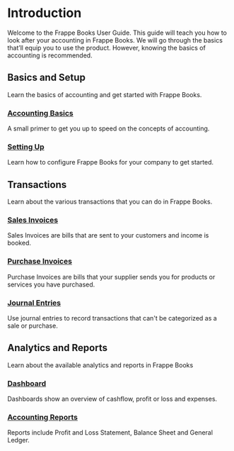 # Introduction

Welcome to the Frappe Books User Guide. This guide will teach you how to look
after your accounting in Frappe Books. We will go through the basics that’ll
equip you to use the product. However, knowing the basics of accounting is
recommended.

## Basics and Setup

Learn the basics of accounting and get started with Frappe Books.

### [Accounting Basics](/basics/accounting-basics)

A small primer to get you up to speed on the concepts of accounting.

### [Setting Up](/setting-up/setup-new-company)

Learn how to configure Frappe Books for your company to get started.

## Transactions

Learn about the various transactions that you can do in Frappe Books.

### [Sales Invoices](/transactions/sales-invoices)

Sales Invoices are bills that are sent to your customers and income is booked.

### [Purchase Invoices](/transactions/purchase-invoices)

Purchase Invoices are bills that your supplier sends you for products or services you have purchased.

### [Journal Entries](/transactions/journal-entries)

Use journal entries to record transactions that can't be categorized as a sale or purchase.

## Analytics and Reports

Learn about the available analytics and reports in Frappe Books

### [Dashboard](/analytics/dashboard)

Dashboards show an overview of cashflow, profit or loss and expenses.

### [Accounting Reports](/analytics/reports)

Reports include Profit and Loss Statement, Balance Sheet and General Ledger.
